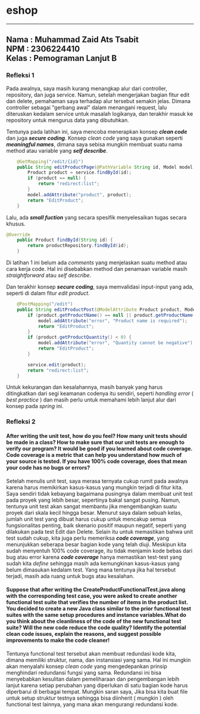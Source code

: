 # eshop
---
Nama  : Muhammad Zaid Ats Tsabit <br>
NPM   : 2306224410 <br>
Kelas : Pemograman Lanjut B
---
### Refleksi 1

Pada awalnya, saya masih kurang menangkap alur dari controller, repository, dan juga service.
Namun, setelah mengerjakan bagian fitur edit dan delete, pemahaman saya terhadap alur tersebut semakin jelas.
Dimana controller sebagai "gerbang awal" dalam menangani request, lalu diteruskan kedalam service untuk masalah logikanya,
dan terakhir masuk ke repository untuk mengurus data yang dibutuhkan.

Tentunya pada latihan ini, saya mencoba menerapkan konsep _**clean code**_ dan juga _**secure coding**_.
Konsep _clean code_ yang saya gunakan seperti _**meaningful names**_, dimana saya sebisa mungkin membuat suatu nama method atau variable
yang _**self describe**_.

```java
    @GetMapping("/edit/{id}")
    public String editProductPage(@PathVariable String id, Model model) {
        Product product = service.findById(id);
        if (product == null) {
            return "redirect:list";
        }
        model.addAttribute("product", product);
        return "EditProduct";
    }
```
Lalu, ada _**small fuction**_ yang secara spesifik menyelesaikan tugas secara khusus.
```java
@Override
    public Product findById(String id) {
        return productRepository.findById(id);
    }
```
Di latihan 1 ini belum ada _comments_ yang menjelaskan suatu method atau cara kerja code.
Hal ini disebabkan method dan penamaan variable masih _straightforward_ atau _self describe_.

Dan terakhir konsep _**secure coding**_, saya memvalidasi input-input yang ada, seperti di dalam fitur _edit product_.
```java
    @PostMapping("/edit")
    public String editProductPost(@ModelAttribute Product product, Model model) {
        if (product.getProductName() == null || product.getProductName().isEmpty()) {
            model.addAttribute("error", "Product name is required");
            return "EditProduct";
        }
        if (product.getProductQuantity() < 0) {
            model.addAttribute("error", "Quantity cannot be negative");
            return "EditProduct";
        }

        service.edit(product);
        return "redirect:list";
    }
```

Untuk kekurangan dan kesalahannya, masih banyak yang harus ditingkatkan dari segi keamanan codenya itu sendiri, seperti _handling error_ ( _best practice_ )
dan masih perlu untuk memahami lebih lanjut alur dari konsep pada _spring_ ini.

### Refleksi 2

#### After writing the unit test, how do you feel? How many unit tests should be made in a class? How to make sure that our unit tests are enough to verify our program? It would be good if you learned about code coverage. Code coverage is a metric that can help you understand how much of your source is tested. If you have 100% code coverage, does that mean your code has no bugs or errors? 

Setelah menulis unit test, saya merasa ternyata cukup rumit pada awalnya karena harus memikirkan kasus-kasus yang mungkin terjadi di fitur kita.
Saya sendiri tidak kebayang bagaimana pusingnya dalam membuat unit test pada proyek yang lebih besar, sepertinya bakal sangat pusing.
Namun, tentunya unit test akan sangat membantu jika mengembangkan suatu proyek dari skala kecil hingga besar.
Menurut saya dalam sebuah kelas, jumlah unit test yang dibuat harus cukup untuk mencakup semua fungsionalitas penting, baik skenario positif maupun negatif, seperti yang dilakukan pada test Edit dan Delete.
Selain itu untuk memastikan bahwa unit test sudah cukup, kita juga perlu memeriksa _**code coverage**_, yang menunjukkan seberapa besar bagian kode yang telah diuji.
Meskipun kita sudah menyentuh 100% code coverage, itu tidak menjamin kode bebas dari bug atau error karena _**code coverage**_ hanya memastikan test-test yang sudah kita _define_
sehingga masih ada kemungkinan kasus-kasus yang belum dimasukan kedalam test. Yang mana tentunya jika hal tersebut terjadi, masih ada ruang untuk bugs atau kesalahan.


#### Suppose that after writing the CreateProductFunctionalTest.java along with the corresponding test case, you were asked to create another functional test suite that verifies the number of items in the product list. You decided to create a new Java class similar to the prior functional test suites with the same setup procedures and instance variables.What do you think about the cleanliness of the code of the new functional test suite? Will the new code reduce the code quality? Identify the potential clean code issues, explain the reasons, and suggest possible improvements to make the code cleaner!

Tentunya functional test tersebut akan membuat redundasi kode kita, dimana memiliki struktur, nama, dan instansiasi yang sama.
Hal ini mungkin akan menyalahi konsep _clean code_ yang mengedepankan prinsip menghindari redundansi fungsi yang sama.
Redundansi ini bisa menyebabkan kesulitan dalam pemeliharaan dan pengembangan lebih lanjut karena setiap perubahan yang diperlukan di satu bagian kode harus diperbarui di berbagai tempat.
Mungkin saran saya, Jika bisa kita buat file untuk setup struktur testnya sehingga bisa diinherit ( mungkin ) oleh functional test lainnya, yang mana akan mengurangi redundansi kode.
